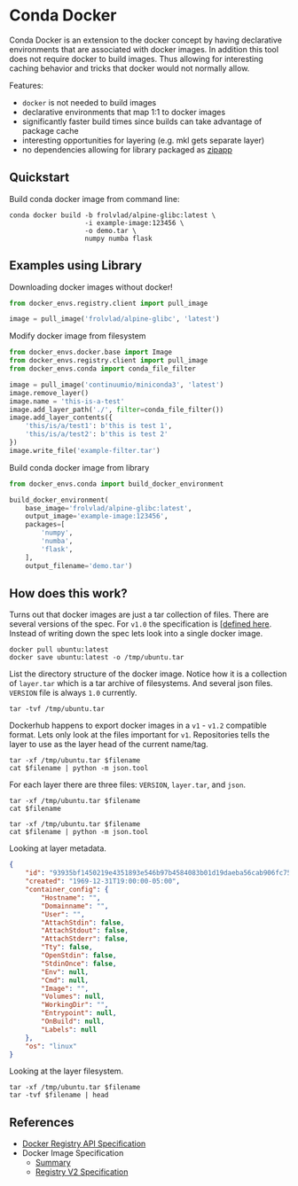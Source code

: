 Conda Docker
============

Conda Docker is an extension to the docker concept by having declarative
environments that are associated with docker images. In addition this
tool does not require docker to build images. Thus allowing for
interesting caching behavior and tricks that docker would not normally
allow.

Features:

-   `docker` is not needed to build images
-   declarative environments that map 1:1 to docker images
-   significantly faster build times since builds can take advantage of
    package cache
-   interesting opportunities for layering (e.g. mkl gets separate
    layer)
-   no dependencies allowing for library packaged as
    [zipapp](https://docs.python.org/3/library/zipapp.html)

Quickstart
----------
Build conda docker image from command line:

```shell
conda docker build -b frolvlad/alpine-glibc:latest \
                   -i example-image:123456 \
                   -o demo.tar \
                   numpy numba flask
```



Examples using Library
----------------------

Downloading docker images without docker!

```python
from docker_envs.registry.client import pull_image

image = pull_image('frolvlad/alpine-glibc', 'latest')
```

Modify docker image from filesystem

```python
from docker_envs.docker.base import Image
from docker_envs.registry.client import pull_image
from docker_envs.conda import conda_file_filter

image = pull_image('continuumio/miniconda3', 'latest')
image.remove_layer()
image.name = 'this-is-a-test'
image.add_layer_path('./', filter=conda_file_filter())
image.add_layer_contents({
    'this/is/a/test1': b'this is test 1',
    'this/is/a/test2': b'this is test 2'
})
image.write_file('example-filter.tar')
```

Build conda docker image from library

```python
from docker_envs.conda import build_docker_environment

build_docker_environment(
    base_image='frolvlad/alpine-glibc:latest',
    output_image='example-image:123456',
    packages=[
        'numpy',
        'numba',
        'flask',
    ],
    output_filename='demo.tar')
```

How does this work?
-------------------

Turns out that docker images are just a tar collection of files. There
are several versions of the spec. For `v1.0` the specification is
\[[defined
here](https://github.com/moby/moby/blob/master/image/spec/v1.md).
Instead of writing down the spec lets look into a single docker image.

```shell
docker pull ubuntu:latest
docker save ubuntu:latest -o /tmp/ubuntu.tar
```

List the directory structure of the docker image. Notice how it is a
collection of `layer.tar` which is a tar archive of filesystems. And
several json files. `VERSION` file is always `1.0` currently.

```shell
tar -tvf /tmp/ubuntu.tar
```

Dockerhub happens to export docker images in a `v1` - `v1.2` compatible
format. Lets only look at the files important for `v1`. Repositories
tells the layer to use as the layer head of the current name/tag.

```shell
tar -xf /tmp/ubuntu.tar $filename
cat $filename | python -m json.tool
```

For each layer there are three files: `VERSION`, `layer.tar`, and
`json`.

```shell
tar -xf /tmp/ubuntu.tar $filename
cat $filename
```

```shell
tar -xf /tmp/ubuntu.tar $filename
cat $filename | python -m json.tool
```

Looking at layer metadata.

```json
{
    "id": "93935bf1450219e4351893e546b97b4584083b01d19daeba56cab906fc75fc1c",
    "created": "1969-12-31T19:00:00-05:00",
    "container_config": {
        "Hostname": "",
        "Domainname": "",
        "User": "",
        "AttachStdin": false,
        "AttachStdout": false,
        "AttachStderr": false,
        "Tty": false,
        "OpenStdin": false,
        "StdinOnce": false,
        "Env": null,
        "Cmd": null,
        "Image": "",
        "Volumes": null,
        "WorkingDir": "",
        "Entrypoint": null,
        "OnBuild": null,
        "Labels": null
    },
    "os": "linux"
}
```

Looking at the layer filesystem.

```shell
tar -xf /tmp/ubuntu.tar $filename
tar -tvf $filename | head
```

References
----------
-   [Docker Registry API
    Specification](https://docs.docker.com/registry/spec/api/)
-   Docker Image Specification
    -   [Summary](https://github.com/moby/moby/blob/master/image/spec/v1.2.md)
    -   [Registry V2
        Specification](https://docs.docker.com/registry/spec/manifest-v2-2/)

